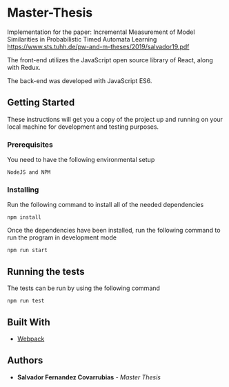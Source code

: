 # Master-Thesis
Implementation for the paper: Incremental Measurement of Model Similarities in Probabilistic Timed Automata Learning
https://www.sts.tuhh.de/pw-and-m-theses/2019/salvador19.pdf

The front-end utilizes the JavaScript open source library of React, along with Redux. 

The back-end was developed with JavaScript ES6. 

## Getting Started

These instructions will get you a copy of the project up and running on your local machine for development and testing purposes. 

### Prerequisites

You need to have the following environmental setup

```
NodeJS and NPM
```

### Installing

Run the following command to install all of the needed dependencies 

```
npm install 
```

Once the dependencies have been installed, run the following command to run the program in development mode

```
npm run start
```

## Running the tests

The tests can be run by using the following command

```
npm run test
```


## Built With

* [Webpack](https://webpack.js.org/)


## Authors

* **Salvador Fernandez Covarrubias** - *Master Thesis*

